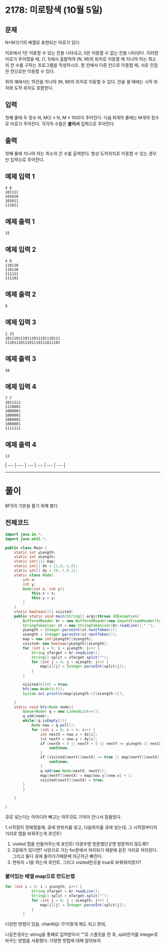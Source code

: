 # 2178: 미로탐색 (10월 5일)

## 문제

N×M크기의 배열로 표현되는 미로가 있다.

미로에서 1은 이동할 수 있는 칸을 나타내고, 0은 이동할 수 없는 칸을 나타낸다. 이러한 미로가 주어졌을 때, (1, 1)에서 출발하여 (N, M)의 위치로 이동할 때 지나야 하는 최소의 칸 수를 구하는 프로그램을 작성하시오. 한 칸에서 다른 칸으로 이동할 때, 서로 인접한 칸으로만 이동할 수 있다.

위의 예에서는 15칸을 지나야 (N, M)의 위치로 이동할 수 있다. 칸을 셀 때에는 시작 위치와 도착 위치도 포함한다.

## 입력

첫째 줄에 두 정수 N, M(2 ≤ N, M ≤ 100)이 주어진다. 다음 N개의 줄에는 M개의 정수로 미로가 주어진다. 각각의 수들은 **붙어서** 입력으로 주어진다.

## 출력

첫째 줄에 지나야 하는 최소의 칸 수를 출력한다. 항상 도착위치로 이동할 수 있는 경우만 입력으로 주어진다.

## 예제 입력 1

```
4 6
101111
101010
101011
111011

```

## 예제 출력 1

```
15
```

## 예제 입력 2

```
4 6
110110
110110
111111
111101

```

## 예제 출력 2

```
9

```

## 예제 입력 3

```
2 25
1011101110111011101110111
1110111011101110111011101

```

## 예제 출력 3

```
38

```

## 예제 입력 4

```
7 7
1011111
1110001
1000001
1000001
1000001
1000001
1111111

```

## 예제 출력 4

```
13
```

| --- | --- | --- | --- | --- | --- |

---

# 풀이

BFS의 기본을 풀기 위해 봤다.

## 전체코드

```java
import java.io.*;
import java.util.*;

public class Main {
    static int yLength;
    static int xLength;
    static int[][] map;
    static int[] dx = {1,0,-1,0};
    static int[] dy = {0,-1,0,1};
    static class Node{
        int x;
        int y;
        Node(int x, int y){
            this.x = x;
            this.y = y;
        }
    }
    static boolean[][] visited;
    public static void main(String[] args)throws IOException{
        BufferedReader br = new BufferedReader(new InputStreamReader(System.in));
        StringTokenizer st = new StringTokenizer(br.readLine()," ");
        yLength = Integer.parseInt(st.nextToken());
        xLength = Integer.parseInt(st.nextToken());
        map = new int[yLength][xLength];
        visited= new boolean[yLength][xLength];
        for (int i = 0; i < yLength; i++) {
            String xTarget = br.readLine();
            String[] split = xTarget.split("");
            for (int j = 0; j < xLength; j++) {
                map[i][j] = Integer.parseInt(split[j]);
            }
        }

        visited[0][0] = true;
        bfs(new Node(0,0));
        System.out.println(map[yLength-1][xLength-1]);

    }
    static void bfs(Node node){
        Queue<Node> q = new LinkedList<>();
        q.add(node);
        while(!q.isEmpty()){
            Node now = q.poll();
            for (int i = 0; i < 4; i++) {
                int nextX = now.x + dx[i];
                int nextY = now.y + dy[i];
                if (nextX < 0 || nextY < 0 || nextY >= yLength || nextX >= xLength) {
                    continue;
                }
                if (visited[nextY][nextX] == true || map[nextY][nextX] == 0) {
                    continue;
                }
                q.add(new Node(nextX, nextY));
                map[nextY][nextX] = map[now.y][now.x] + 1;
                visited[nextY][nextX] = true;
        }
        }

    }

}
```

큐로 넣는다는 아이디어 빼고는 아무것도 기억이 안나서 힘들었다.

1.시작점이 정해졌을때, 큐에 현위치를 넣고, 다음위치를 큐에 넣는데, 그 시작점부터의 거리로 맵을 바꿔주는게 포인트!

1. visited 맵을 만들어주는게 포인트! 이경우엔 방문했던곳엔 방문하지 않도록!! 
2. 2갈래가 있다면? 사방으로 가는 for문에서 처리되기 때문에 같은 거리로 처리된다. 그리고 둘다 큐에 들어가기때문에 차근차근 빠진다.
3. 현위치 +1을 하는게 포인트. 그리고 visited한곳을 true로 바꿔줘야겠지?

### 붙어있는 배열 map으로 만드는법

```java
for (int i = 0; i < yLength; i++) {
            String xTarget = br.readLine();
            String[] split = xTarget.split("");
            for (int j = 0; j < xLength; j++) {
                map[i][j] = Integer.parseInt(split[j]);
            }
        }
```

다양한 방법이 있음. charAt(j)-’0’이렇게 해도 되고 한데,

나같은경우는 string을 통째로 입력받아서 “”로 스플릿을 한 후, split한거를 integer로 바꾸는 방법을 사용했다. 다양한 방법에 대해 알아보자.